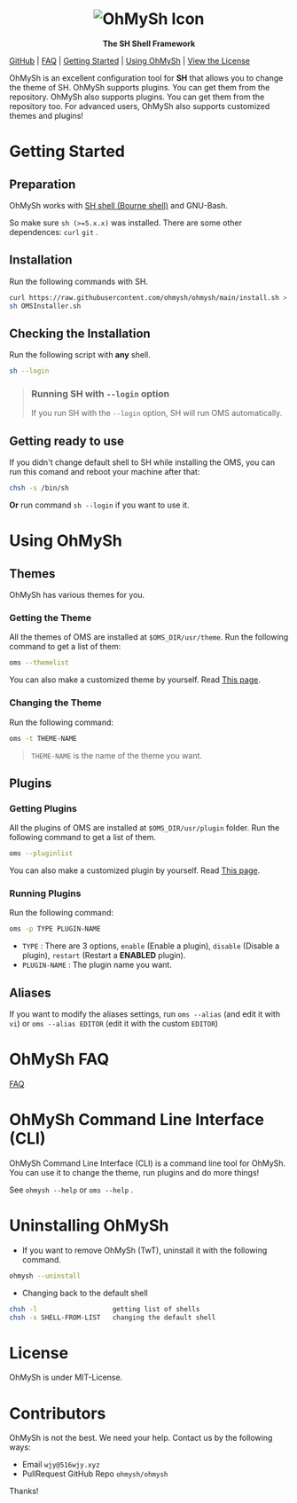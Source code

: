 <center><h1><img src="https://516wjy.xyz:516/OhMySh-width.png" alt="OhMySh Icon"></h1>

<b>The SH Shell Framework</b></center>

[GitHub](https://github.com/ohmysh/ohmysh) | [FAQ](https://github.com/ohmysh/ohmysh/blob/main/FAQ.md) | [Getting Started](https://github.com/ohmysh/ohmysh#getting-started) | [Using OhMySh](https://github.com/ohmysh/ohmysh#using-ohmysh) | [View the  License](https://github.com/ohmysh/ohmysh/blob/main/LICENSE)

OhMySh is an excellent configuration tool for **SH** that allows you to change the theme of SH. OhMySh supports plugins. You can get them from the repository. OhMySh also supports plugins. You can get them from the repository too. For advanced users, OhMySh also supports customized themes and plugins!

# Getting Started

## Preparation

OhMySh works with [SH shell (Bourne shell)](https://en.wikipedia.org/wiki/Bourne_shell) and GNU-Bash.

So make sure `sh (>=5.x.x)` was installed. There are some other dependences: `curl` `git` .

## Installation

Run the following commands with SH.

```sh
curl https://raw.githubusercontent.com/ohmysh/ohmysh/main/install.sh > OMSInstaller.sh
sh OMSInstaller.sh
```

## Checking the Installation

Run the following script with **any** shell.

```sh
sh --login
```

> ### Running SH with `--login` option
>
> If you run SH with the `--login` option, SH will run OMS automatically.

## Getting ready to use

If you didn't change default shell to SH while installing the OMS, you can run this comand and reboot your machine after that:

```sh
chsh -s /bin/sh
```

**Or** run command `sh --login` if you want to use it.

# Using OhMySh

## Themes

OhMySh has various themes for you.

### Getting the Theme

All the themes of OMS are installed at `$OMS_DIR/usr/theme`. Run the following command to get a list of them:

```sh
oms --themelist
```

You can also make a customized theme by yourself. Read [This page](https://github.com/ohmysh/ohmysh/blob/main/usr/theme/readme.md).

### Changing the Theme

Run the following command:

```sh
oms -t THEME-NAME
```

> `THEME-NAME` is the name of the theme you want.

## Plugins

### Getting Plugins

All the plugins of OMS are installed at `$OMS_DIR/usr/plugin` folder. Run the following command to get a list of them.

```sh
oms --pluginlist
```

You can also make a customized plugin by yourself. Read [This page](https://github.com/ohmysh/ohmysh/blob/main/usr/plugin/readme.md).

### Running Plugins

Run the following command:

```sh
oms -p TYPE PLUGIN-NAME
```

- `TYPE` : There are 3 options, `enable` (Enable a plugin), `disable` (Disable a plugin), `restart` (Restart a **ENABLED** plugin).
- `PLUGIN-NAME` : The plugin name you want.

## Aliases

If you want to modify the aliases settings, run `oms --alias` (and edit it with `vi`) or `oms --alias EDITOR` (edit it with the custom `EDITOR`)

# OhMySh FAQ

[FAQ](https://github.com/ohmysh/ohmysh/blob/main/FAQ.md)

# OhMySh Command Line Interface (CLI)

OhMySh Command Line Interface (CLI) is a command line tool for OhMySh. You can use it to change the theme, run plugins and do more things!

See `ohmysh --help` or `oms --help` .

# Uninstalling OhMySh

- If you want to remove OhMySh (TwT), uninstall it with the following command.

```sh
ohmysh --uninstall
```

- Changing back to the default shell

```sh
chsh -l                   getting list of shells
chsh -s SHELL-FROM-LIST   changing the default shell
```

# License

OhMySh is under MIT-License.

# Contributors

OhMySh is not the best. We need your help. Contact us by the following ways:

- Email `wjy@516wjy.xyz`
- PullRequest GitHub Repo `ohmysh/ohmysh`

Thanks!
